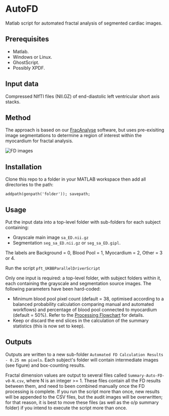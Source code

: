 # AutoFD
Matlab script for automated fractal analysis of segmented cardiac images.

## Prerequisites
- Matlab.
- Windows or Linux.
- GhostScript.
- Possibly XPDF.

## Input data

Compressed NIfTI files (NII.GZ) of end-diastolic left ventricular short axis stacks.

## Method

The approach is based on our [FracAnalyse](https://github.com/UK-Digital-Heart-Project/fracAnalyse) software, 
but uses pre-exisiting image segmentations to determine a region of interest within the myocardium for fractal analysis.  

![FD images](https://github.com/UK-Digital-Heart-Project/AutoFD/blob/master/FDworkflow.png)

## Installation
Clone this repo to a folder in your MATLAB workspace then add all directories to the path:

```addpath(genpath('folder')); savepath;```

## Usage
Put the input data into a top-level folder with sub-folders for each subject containing:
  * Grayscale main image  ```sa_ED.nii.gz```
  * Segmentation ```seg_sa_ED.nii.gz``` or ```seg_sa_ED.gipl```.

The labels are Background  = 0, Blood Pool  = 1, Myocardium  = 2, Other = 3 or 4.

Run the script ```pft_UKBBParallelDriverScript```

Only one input is required: a top-level folder, with subject folders within it, each containing the grayscale and segmentation source images. The following parameters have been hard-coded: 

  * Minimum blood pool pixel count (default = 38, optimised according to a balanced probability calculation comparing manual and automated workflows) and percentage of blood pool connected to myocardium (default = 50%). Refer to the [Processing Flowchart](https://github.com/UK-Digital-Heart-Project/AutoFD/blob/master/Processing%20Flowchart.pdf) for details.
  * Keep or discard the end slices in the calculation of the summary statistics (this is now set to keep).
  
## Outputs
Outputs are written to a new sub-folder ```Automated FD Calculation Results - 0.25 mm pixels```.  Each subject's folder will contain intermediate images (see figure) and box-counting results.

Fractal dimension values are output to several files called ```Summary-Auto-FD-v0-N.csv```, where N is an integer >= 1. These files contain all the FD results between them, and need to been combined manually once the FD processing is complete. If you run the script more than once, new results will be appended to the CSV files, but the audit images will be overwritten; for that reason, it is best to move these files (as well as the o/p summary folder) if you intend to execute the script more than once.
